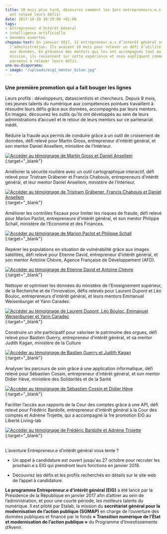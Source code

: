 ```yaml
---
title: 10 mois plus tard, découvrez comment les 1ers entrepreneurs.e.s d'intérêt général
  ont relevé leurs défis!
date: 2017-10-18 10:19:00 +02:00
tags:
- Entrepreneur d'Intérêt Général
- intelligence artificielle
- données ouvertes
chapeau-text: En janvier 2017, 11 entrepreneur.e.s d’intérêt général sont entrés dans
  l’administration. Ils avaient 10 mois pour relever un défi d’utilité publique grâce
  aux données. En présence des mentors qui les ont accompagnés tout au long de leur
  mission, ils reviennent sur cette expérience et nous expliquent comment ils sont
  parvenus à relever leurs défis.
une-ou-diaporama:
- image: "/uploads/eig1_mentor_bilan.jpg"
---
```


### Une première promotion qui a fait bouger les lignes 

Leurs profils : développeurs, datascientists et chercheurs. Depuis 9 mois, ces jeunes talents du numérique aux compétences pointues travaillent à résoudre leurs défis grâce aux données, accompagnés par leurs mentors. En images, découvrez les outils qu’ils ont développés au sein de leurs administrations d’accueil et le retour de leurs mentors sur ce partenariat inédit.
<br>
<br>
Réduire la fraude aux permis de conduire grâce à un outil de croisement de données, défi relevé pour Martin Gross, entrepreneur d’intérêt général, et son mentor Daniel Ansellem, ministère de l’Intérieur.

[![Accéder au témoignage de Martin Gross et Daniel Ansellem](/uploads/1.png)](https://www.dailymotion.com/video/x64z3a0 "Accéder au témoignage de Martin Gross et Daniel Ansellem"){:target="_blank"}
<br>
<br>
Améliorer la sécurité routière avec un outil cartographique interactif, défi relevé pour Tristram Gräbener et Francis Chabouis, entrepreneurs d’intérêt général, et leur mentor Daniel Ansellem, ministère de l’Intérieur.

[![Accéder au témoignage de Tristram Gräbener, Francis Chabouis et Daniel Ansellem](/uploads/2.png)](https://www.dailymotion.com/video/x64z28u "Accéder au témoignage de Tristram Gräbener, Francis Chabouis et Daniel Ansellem"){:target="_blank"}
<br>
<br>
Améliorer les contrôles fiscaux pour limiter les risques de fraude, défi relevé pour Marion Paclot, entrepreneure d’intérêt général, et son mentor Philippe Schall, ministère de l’Economie et des Finances.

[![Accéder au témoignage de Marion Paclot et Philippe Schall](/uploads/3.png)](https://www.dailymotion.com/video/x64z39u "Accéder au témoignage de Marion Paclot et Philippe Schall"){:target="_blank"}
<br>
<br>
Repérer les populations en situation de vulnérabilité grâce aux images satellites, défi relevé pour Etienne David, entrepreneur d’intérêt général, et son mentor Antoine Chèvre, Agence Française de Développement (AFD).

[![Accéder au témoignage de Etienne David et Antoine Chèvre](/uploads/4.png)](https://www.dailymotion.com/video/x64z39y "Accéder au témoignage de Etienne David et Antoine Chèvre"){:target="_blank"}
<br>
<br>
Nettoyer et optimiser les données du ministère de l’Enseignement supérieur, de la Recherche et de l'Innovation, défis relevés pour Laurent Dupont et Léo Bouloc, entrepreneurs d’intérêt général, et leurs mentors Emmanuel Weisenburger et Yann Caradec.

[![Accéder au témoignage de Laurent Dupont, Léo Bouloc, Emmanuel Weisenburger et Yann Caradec](/uploads/5.png)](https://www.dailymotion.com/video/x64z39w "Accéder au témoignage de Laurent Dupont, Léo Bouloc, Emmanuel Weisenburger et Yann Caradec"){:target="_blank"}
<br>
<br>
Construire un site participatif pour valoriser le patrimoine des orgues, défi relevé pour Bastien Guerry, entrepreneur d’intérêt général, et sa mentor Judith Kagan, ministère de la Culture

[![Accéder au témoignage de Bastien Guerry et Judith Kagan](/uploads/6.png)](https://www.dailymotion.com/video/x64z39q "Accéder au témoignage de Bastien Guerry et Judith Kagan"){:target="_blank"}
<br>
<br>
Analyser les parcours de soin grâce à une application informatique, défi relevé pour Sébastien Cossin, entrepreneur d’intérêt général, et son mentor Didier Hève, ministère des Solidarités et de la Santé

[![Accéder au témoignage de Sébastien Cossin et Didier Hève](/uploads/7.png)](https://www.dailymotion.com/video/x64z39z "Accéder au témoignage de Sébastien Cossin et Didier Hève"){:target="_blank"}
<br>
<br>
Faciliter l’accès aux rapports de la Cour des comptes grâce à une API, défi relevé pour Frédéric Bardolle, entrepreneur d’intérêt général à la Cour des comptes et Adnène Trojette, qui a accompagné la 1re promotion EIG au Liberté Living-lab

[![Accéder au témoignage de Frédéric Bardolle et Adnène Trojette](/uploads/8.png)](https://www.dailymotion.com/video/x64z39x "Accéder au témoignage de Frédéric Bardolle et Adnène Trojette"){:target="_blank"}
<br>
<br>

L’aventure Entrepreneur.e d’intérêt général vous tente ?

* Un appel à candidature est ouvert jusqu'au 27 octobre pour recruter les prochain.e.s EIG qui prendront leurs fonctions en janvier 2018.

* Découvrez les défis et les profils recherchés en détails sur le site web de l’appel à candidature.

**Le programme Entrepreneur.e d'intérêt général (EIG)** a été lancé par la Présidence de la République en janvier 2017 afin d’attirer au sein de l’administration, et pour une courte période, les meilleurs talents du numérique. Il est piloté par Etalab, la mission du **secrétariat général pour la modernisation de l’action publique (SGMAP)** en charge de l’ouverture des données publiques et financé par le fonds **« Transition numérique de l’État et modernisation de l’action publique »** du Programme d’Investissements d’Avenir.
